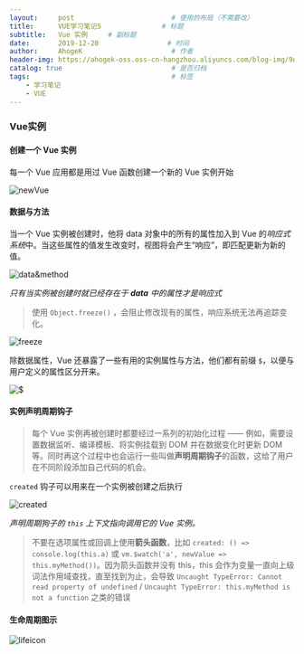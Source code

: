 ```yaml
---
layout:     post                        # 使用的布局（不需要改）
title:      VUE学习笔记5               # 标题
subtitle:   Vue 实例     # 副标题
date:       2019-12-20                 # 时间
author:     AhogeK                      # 作者
header-img: https://ahogek-oss.oss-cn-hangzhou.aliyuncs.com/blog-img/9dfbdaa5df3a6a9bc61fe84d058918bb.png     # 这篇文章标题背景图片
catalog: true                           # 是否归档
tags:                                   # 标签
    - 学习笔记
    - VUE
---
```

### Vue实例

#### 创建一个 Vue 实例

每一个 Vue 应用都是用过 Vue 函数创建一个新的 Vue 实例开始

![newVue](https://ahogek-oss.oss-cn-hangzhou.aliyuncs.com/blog-img/1220-1.PNG)

#### 数据与方法

当一个 Vue 实例被创建时，他将 data 对象中的所有的属性加入到 Vue 的*响应式系统*中。当这些属性的值发生改变时，视图将会产生“响应”，即匹配更新为新的值。

![data&method](https://ahogek-oss.oss-cn-hangzhou.aliyuncs.com/blog-img/1220-2.PNG)

*只有当实例被创建时就已经存在于 **data** 中的属性才是响应式*

>使用 ``Object.freeze()`` ，会阻止修改现有的属性，响应系统无法再追踪变化。

![freeze](https://ahogek-oss.oss-cn-hangzhou.aliyuncs.com/blog-img/1220-3.PNG)

除数据属性，Vue 还暴露了一些有用的实例属性与方法，他们都有前缀 ``$``，以便与用户定义的属性区分开来。

![$](https://ahogek-oss.oss-cn-hangzhou.aliyuncs.com/blog-img/1220-4.PNG)

#### 实例声明周期钩子

> 每个 Vue 实例再被创建时都要经过一系列的初始化过程 —— 例如，需要设置数据监听、编译模板、将实例挂载到 DOM 并在数据变化时更新 DOM 等。同时再这个过程中也会运行一些叫做**声明周期钩子**的函数，这给了用户在不同阶段添加自己代码的机会。

``created`` 钩子可以用来在一个实例被创建之后执行

![created](https://ahogek-oss.oss-cn-hangzhou.aliyuncs.com/blog-img/1220-5.PNG)

*声明周期狗子的 ``this`` 上下文指向调用它的 Vue 实例。*

> 不要在选项属性或回调上使用**箭头函数**，比如 ``created: () => console.log(this.a)`` 或 ``vm.$watch('a', newValue => this.myMethod())``。因为箭头函数并没有 this，this 会作为变量一直向上级词法作用域查找，直至找到为止，会导致 ``Uncaught TypeError: Cannot read property of undefined`` / ``Uncaught TypeError: this.myMethod is not a function`` 之类的错误

#### 生命周期图示

![lifeicon](https://cn.vuejs.org/images/lifecycle.png)